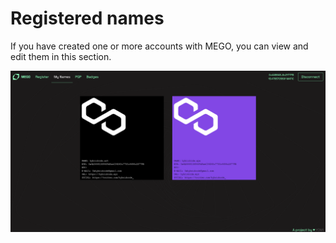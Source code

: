 # Registered names

If you have created one or more accounts with MEGO, you can view and edit them in this section.

![](<../.gitbook/assets/Immagine 2022-02-17 175417.png>)
